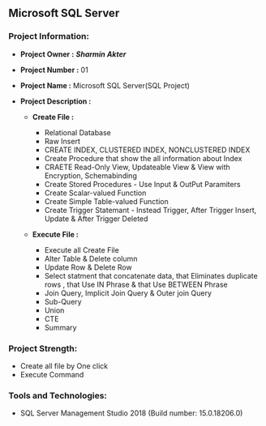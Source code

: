 ## Microsoft SQL Server

### Project Information: 
   * __Project Owner :__  _**Sharmin Akter**_
   * __Project Number :__ 01
   * __Project Name :__ Microsoft SQL Server(SQL Project)
   * __Project Description :__

      * __Create File :__      		
		* Relational Database
		* Raw Insert
		* CREATE INDEX, CLUSTERED INDEX, NONCLUSTERED INDEX
		* Create Procedure that show the all information about Index
		* CRAETE Read-Only View, Updateable View & View with Encryption, Schemabinding
		* Create Stored Procedures - Use Input & OutPut Paramiters
		* Create Scalar-valued Function
		* Create Simple Table-valued Function
		* Create Trigger Statemant - Instead Trigger, After Trigger Insert, Update & After Trigger Deleted
		
      * __Execute File :__      		
		* Execute all Create File
		* Alter Table & Delete column
		* Update Row & Delete Row
		* Select statment that concatenate data, that Eliminates duplicate rows , that Use IN Phrase & that Use BETWEEN Phrase
		* Join Query, Implicit Join Query & Outer join Query
		* Sub-Query
		* Union
		* CTE
		* Summary
                         
						
### Project Strength: 
   * Create all file by One click
   * Execute Command


### Tools and Technologies:  
  * SQL Server Management Studio 2018 (Build number: 15.0.18206.0)
